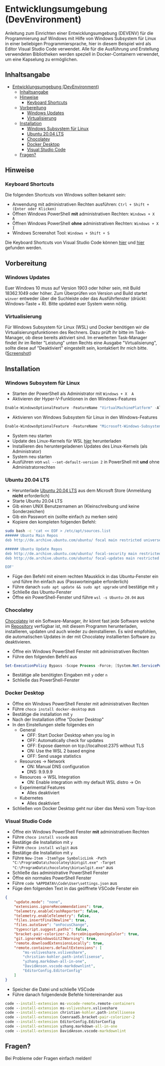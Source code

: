 # Entwicklungsumgebung (DevEnvironment)

Anleitung zum Einrichten einer Entwicklungsumgebung (DEVENV) für die Programmierung auf Windows mit Hilfe von Windows Subsystem für Linux in einer beliebigen Programmiersprache, hier in diesem Beispiel wird als Editor Visual Studio Code verwendet. Alle für die Ausführung und Erstellung verwendeten Bibliotheken werden speziell in Docker-Containern verwendet, um eine Kapselung zu ermöglichen.

## Inhaltsangabe

<!-- TOC -->
- [Entwicklungsumgebung (DevEnvironment)](#entwicklungsumgebung-devenvironment)
  - [Inhaltsangabe](#inhaltsangabe)
  - [Hinweise](#hinweise)
    - [Keyboard Shortcuts](#keyboard-shortcuts)
  - [Vorbereitung](#vorbereitung)
    - [Windows Updates](#windows-updates)
    - [Virtualisierung](#virtualisierung)
  - [Installation](#installation)
    - [Windows Subsystem für Linux](#windows-subsystem-für-linux)
    - [Ubuntu 20.04 LTS](#ubuntu-2004-lts)
    - [Chocolatey](#chocolatey)
    - [Docker Desktop](#docker-desktop)
    - [Visual Studio Code](#visual-studio-code)
  - [Fragen?](#fragen)
<!-- /TOC -->

## Hinweise

### Keyboard Shortcuts

Die folgenden Shortcuts von Windows sollten bekannt sein:

- Anwendung mit administrativen Rechten ausführen: `Ctrl + Shift + (Enter oder Klicken)`
- Öffnen Windows PowerShell **mit** administrativen Rechten: `Windows + X  A`
- Öffnen Windows PowerShell **ohne** administrativen Rechten: `Windows + X  I`
- Windows Screenshot Tool: `Windows + Shift + S`

Die Keyboard Shortcuts von Visual Studio Code können [hier](https://cheatsheetmaker.com/vs-code-cheat-sheet) und [hier](https://code.visualstudio.com/shortcuts/keyboard-shortcuts-windows.pdf) gefunden werden.

## Vorbereitung

### Windows Updates

Euer Windows 10 muss auf Version 1903 oder höher sein, mit Build 18362.1049 oder höher. Zum Überprüfen von Version und Build startet `winver` entweder über die Suchleiste oder das Ausführfenster (drückt: Windows-Taste + R). Bitte updated euer System wenn nötig.

### Virtualisierung

Für Windows Subsystem für Linux (WSL) und Docker benötigen wir die Virtualisierungsfunktionen des Rechners. Dazu prüft ihr bitte im Task-Manager, ob diese bereits aktiviert sind. Im erweiterten Task-Manager findet ihr im Reiter "Leistung" unten Rechts eine Ausgabe "Virtualisierung", sollte diese auf "Deaktiviert" eingestellt sein, kontaktiert Ihr mich bitte. ([Screenshot](https://my.hidrive.com/lnk/bWigiKwM#file))

## Installation

### Windows Subsystem für Linux

- Starten der PowerShell als Administrator mit `Windows + X  A`
- Aktivieren der Hyper-V-Funktionen in den Windows-Features

```powershell
Enable-WindowsOptionalFeature -FeatureName "VirtualMachinePlatform" -All -Online -NoRestart
```

- Aktivieren von Windows Subsystem für Linux in den Windows-Features

```powershell
Enable-WindowsOptionalFeature -FeatureName "Microsoft-Windows-Subsystem-Linux" -All -Online -NoRestart
```

- System neu starten
- Update des Linux-Kernels für WSL [hier](https://wslstorestorage.blob.core.windows.net/wslblob/wsl_update_x64.msi) herunterladen
- Installieren des heruntergeladenen Updates des Linux-Kernels (als Administrator)
- System neu starten
- Ausführen von `wsl --set-default-version 2` in PowerShell mit **und** ohne Administratorrechten

### Ubuntu 20.04 LTS

- Herunterlade [Ubuntu 20.04 LTS](https://www.microsoft.com/de-de/p/ubuntu-2004-lts/9n6svws3rx71) aus dem Microsft Store (Anmeldung **nicht** erforderlich)
- Starte Ubuntu 20.04 LTS
- Gib einen UNIX Benutzernamen an (Kleinschreibung und keine Sonderzeichen)
- Gib ein Passwort ein (sollte einfach zu merken sein)
- Kopiere den kompleten folgenden Befehl:

```bash
sudo bash -c 'cat << EOF > /etc/apt/sources.list
###### Ubuntu Main Repos
deb http://de.archive.ubuntu.com/ubuntu/ focal main restricted universe multiverse

###### Ubuntu Update Repos
deb http://de.archive.ubuntu.com/ubuntu/ focal-security main restricted universe multiverse
deb http://de.archive.ubuntu.com/ubuntu/ focal-updates main restricted universe multiverse

EOF'
```

- Füge den Befehl mit einem rechten Mausklick in das Ubuntu-Fenster ein und führe ihn einfach aus (Passworteingabe erforderlich)
- Führe danach `sudo apt update && sudo apt upgrade` und bestätige mit `y`
- Schließe das Ubuntu-Fenster
- Öffne ein PowerShell-Fenster und führe `wsl -s Ubuntu-20.04` aus

### Chocolatey

[Chocolatey](https://chocolatey.org) ist ein Software-Manager, ihr könnt fast jede Software welche im [Repository](https://chocolatey.org/packages) verfügbar ist, mit diesem Programm herunterladen, installieren, updaten und auch wieder zu deinstallieren. Es wird empfohlen, die automatischen Updates in der mit Chocolatey installierten Software zu deaktivieren.

- Öffne ein Windows PowerShell Fenster mit administrativen Rechten
- Führe den folgenden Befehl aus

```powershell
Set-ExecutionPolicy Bypass -Scope Process -Force; [System.Net.ServicePointManager]::SecurityProtocol = [System.Net.ServicePointManager]::SecurityProtocol -bor 3072; iex ((New-Object System.Net.WebClient).DownloadString('https://chocolatey.org/install.ps1'))
```

- Bestätige alle benötigten Eingaben mit `y` oder `n`
- Schließe das PowerShell-Fenster

### Docker Desktop

- Öffne ein Windows PowerShell Fenster mit administrativen Rechten
- Führe `choco install docker-desktop` aus
- Bestätige die installation mit `y`
- Nach der Installation öffne "Docker Desktop"
- In den Einstellungen stelle folgendes ein
  - General
    - OFF: Start Docker Desktop when you log in
    - OFF: Automatically check for updates
    - OFF: Expose daemon on tcp://localhost:2375 without TLS
    - ON: Use the WSL 2 based engine
    - OFF: Send usage statistics
  - Resources -> Network
    - ON: Manual DNS configuration
    - DNS: 9.9.9.9
  - Resources -> WSL Integration
    - ON: Enable integration with my default WSL distro -> On
  - Experimental Features
    - Alles deaktiviert
  - Kubernetes
    - Alles deaktiviert
- Schließen von Docker Desktop geht nur über das Menü vom Tray-Icon

### Visual Studio Code

- Öffne ein Windows PowerShell Fenster **mit** administrativen Rechten
- Führe `choco install vscode` aus
- Bestätige die Installation mit `y`
- Führe `choco install wslgit` aus
- Bestätige die Installation mit `y`
- Führe `New-Item -ItemType SymbolicLink -Path "C:\ProgramData\chocolatey\bin\git.exe" -Target "C:\ProgramData\chocolatey\bin\wslgit.exe"` aus
- Schließe das administrative PowerShell Fenster
- Öffne ein normales PowerShell Fenster
- Führe `code %APPDATA%\Code\User\settings.json` aus
- Füge den folgenden Text in das geöffnete VSCode Fenster ein

```json
{
    "update.mode": "none",
    "extensions.ignoreRecommendations": true,
    "telemetry.enableCrashReporter": false,
    "telemetry.enableTelemetry": false,
    "files.insertFinalNewline": true,
    "files.autoSave": "onFocusChange",
    "typescript.suggest.paths": false,
    "bracket-pair-colorizer-2.forceUniqueOpeningColor": true,
    "git.ignoreWindowsGit27Warning": true,
    "remote.downloadExtensionsLocally": true,
    "remote.containers.defaultExtensions": [
        "ms-vsliveshare.vsliveshare",
        "christian-kohler.path-intellisense",
        "yzhang.markdown-all-in-one",
        "DavidAnson.vscode-markdownlint",
        "EditorConfig.EditorConfig"
    ]
}
```

- Speicher die Datei und schließe VSCode
- Führe danach folgendende Befehle hintereinander aus

```cmd
code --install-extension ms-vscode-remote.remote-containers
code --install-extension ms-vsliveshare.vsliveshare
code --install-extension christian-kohler.path-intellisense
code --install-extension CoenraadS.bracket-pair-colorizer-2
code --install-extension EditorConfig.EditorConfig
code --install-extension yzhang.markdown-all-in-one
code --install-extension DavidAnson.vscode-markdownlint
```

## Fragen?

Bei Probleme oder Fragen einfach melden!

